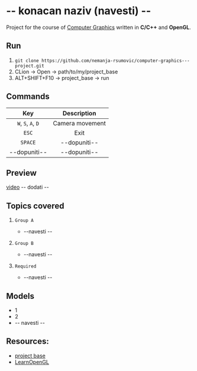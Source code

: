 # -- konacan naziv (navesti) --
Project for the course of [Computer Graphics](https://matf-racunarska-grafika.github.io/) written in **C/C++** and **OpenGL**.

## Run
1. `git clone https://github.com/nemanja-rsumovic/computer-graphics---project.git`
2. CLion -> Open -> path/to/my/project_base
3. ALT+SHIFT+F10 -> project_base -> run

## Commands
| Key     | Description |
| :---:   | :---:       |
| `W`, `S`, `A`, `D` | Camera movement |
| `ESC` | Exit |
| `SPACE` | --dopuniti-- |
| --dopuniti-- | --dopuniti--

## Preview
[video](--navesti--)
-- dodati --

## Topics covered
1. `Group A`
 
   * --navesti --
2. `Group B`

   * --navesti --
3. `Required`
  
   * --navesti --

## Models
* 1
* 2
* -- navesti --

## Resources:
* [project base](https://github.com/matf-racunarska-grafika/project_base)
* [LearnOpenGL](https://learnopengl.com/)
